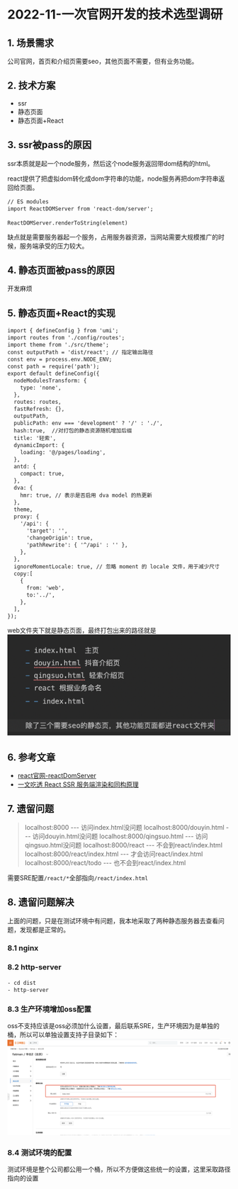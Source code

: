 # 2022-11-一次官网开发的技术选型调研

## 1. 场景需求
公司官网，首页和介绍页需要seo，其他页面不需要，但有业务功能。

## 2. 技术方案

- ssr
- 静态页面
- 静态页面+React
## 3. ssr被pass的原因
ssr本质就是起一个node服务，然后这个node服务返回带dom结构的html。

react提供了把虚拟dom转化成dom字符串的功能，node服务再把dom字符串返回给页面。
```
// ES modules
import ReactDOMServer from 'react-dom/server';

ReactDOMServer.renderToString(element)
```

缺点就是需要服务器起一个服务，占用服务器资源，当网站需要大规模推广的时候，服务端承受的压力较大。
## 4. 静态页面被pass的原因
开发麻烦

## 5. 静态页面+React的实现
```
import { defineConfig } from 'umi';
import routes from './config/routes';
import theme from './src/theme';
const outputPath = 'dist/react'; // 指定输出路径
const env = process.env.NODE_ENV;
const path = require('path');
export default defineConfig({
  nodeModulesTransform: {
    type: 'none',
  },
  routes: routes,
  fastRefresh: {},
  outputPath,
  publicPath: env === 'development' ? '/' : './',
  hash:true,  //对打包的静态资源随机增加后缀
  title: '轻索',
  dynamicImport: {
    loading: '@/pages/loading',
  },
  antd: {
    compact: true,
  },
  dva: {
    hmr: true, // 表示是否启用 dva model 的热更新
  },
  theme,
  proxy: {
    '/api': {
      'target': '',
      'changeOrigin': true,
      'pathRewrite': { '^/api' : '' },
    },
  },
  ignoreMomentLocale: true, // 忽略 moment 的 locale 文件，用于减少尺寸
  copy:[
    {
      from: 'web',
      to:'../',
    },
  ],
});

```
web文件夹下就是静态页面，最终打包出来的路径就是
![图片.png](./images/2022-11-mulujiegou.png)
## 6. 参考文章

- [react官网-reactDomServer]([https://zh-hans.reactjs.org/docs/react-dom-server.html](https://zh-hans.reactjs.org/docs/react-dom-server.html#rendertostring))
- [一文吃透 React SSR 服务端渲染和同构原理 ]([https://juejin.cn/post/6844903943902855176#heading-4](https://juejin.cn/post/6844903943902855176#heading-4))
## 7. 遗留问题
> localhost:8000  --- 访问index.html没问题
> localhost:8000/douyin.html --- 访问douyin.html没问题
> localhost:8000/qingsuo.html --- 访问qingsuo.html没问题
> localhost:8000/react --- 不会到react/index.html
> localhost:8000/react/index.html --- 才会访问react/index.html
> localhost:8000/react/todo --- 也不会到react/index.html

需要SRE配置`/react/*`全部指向`/react/index.html`

## 8. 遗留问题解决
上面的问题，只是在测试环境中有问题，我本地采取了两种静态服务器去查看问题，发现都是正常的。

### 8.1 nginx


### 8.2 http-server
```
- cd dist
- http-server
```
### 8.3 生产环境增加oss配置
oss不支持应该是oss必须加什么设置，最后联系SRE，生产环境因为是单独的桶，所以可以单独设置支持子目录如下：
![图片.png](./images/2022-11-aliyun.png)

### 8.4 测试环境的配置
测试环境是整个公司都公用一个桶，所以不方便做这些统一的设置，这里采取路径指向的设置

